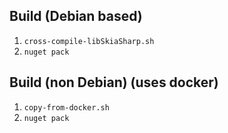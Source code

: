 ## Build (Debian based)

1. `cross-compile-libSkiaSharp.sh`
2. `nuget pack`

## Build (non Debian) (uses docker)

1. `copy-from-docker.sh`
2. `nuget pack`
